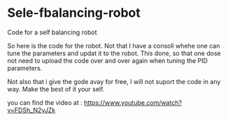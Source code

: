 Sele-fbalancing-robot
=====================

Code for a self balancing robot

So here is the code for the robot. Not that I have a consoll whehe one can tune the parameters and updat it to the robot. This done, so that one dose not need to upload the code over and over again when tuning the PID parameters.


Not also that i give the gode avay for free, I will not suport the code in any way. Make the best of it your self.

you can find the video at : https://www.youtube.com/watch?v=FDSh_N2yJZk
